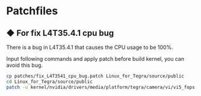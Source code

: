 # Patchfiles

## ◆ For fix L4T35.4.1 cpu bug

There is a bug in L4T35.4.1 that causes the CPU usage to be 100%.

Input following commands and apply patch before build kernel, you can avoid this bug.

```sh
cp patches/fix_L4T3541_cpu_bug.patch Linux_for_Tegra/source/public
cd Linux_for_Tegra/source/public
patch -u kernel/nvidia/drivers/media/platform/tegra/camera/vi/vi5_fops.c < patches/fix_L4T3541_cpu_bug.patch
```